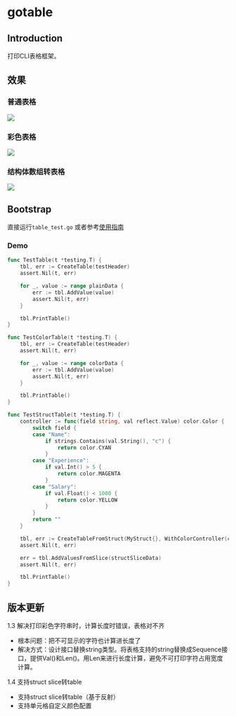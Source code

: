 # gotable

## Introduction
打印CLI表格框架。

## 效果
### 普通表格
![](https://tuocheng.oss-cn-beijing.aliyuncs.com/gotable_test_plain.png)
### 彩色表格
![](https://tuocheng.oss-cn-beijing.aliyuncs.com/gotable_test_color.png)
### 结构体数组转表格
![](https://tuocheng.oss-cn-beijing.aliyuncs.com/gotable_test_strcut.png)


## Bootstrap
直接运行`table_test.go`
或者参考[使用指南](https://blog.csdn.net/TCatTime/article/details/103068260#%E8%8E%B7%E5%8F%96gotable)

### Demo
```go
func TestTable(t *testing.T) {
	tbl, err := CreateTable(testHeader)
	assert.Nil(t, err)

	for _, value := range plainData {
		err := tbl.AddValue(value)
		assert.Nil(t, err)
	}

	tbl.PrintTable()
}

func TestColorTable(t *testing.T) {
	tbl, err := CreateTable(testHeader)
	assert.Nil(t, err)

	for _, value := range colorData {
		err := tbl.AddValue(value)
		assert.Nil(t, err)
	}

	tbl.PrintTable()
}

func TestStructTable(t *testing.T) {
	controller := func(field string, val reflect.Value) color.Color {
		switch field {
		case "Name":
			if strings.Contains(val.String(), "c") {
				return color.CYAN
			}
		case "Experience":
			if val.Int() > 5 {
				return color.MAGENTA
			}
		case "Salary":
			if val.Float() < 1000 {
				return color.YELLOW
			}
		}
		return ""
	}

	tbl, err := CreateTableFromStruct(MyStruct{}, WithColorController(controller))
	assert.Nil(t, err)

	err = tbl.AddValuesFromSlice(structSliceData)
	assert.Nil(t, err)

	tbl.PrintTable()
}
```
## 版本更新
1.3 解决打印彩色字符串时，计算长度时错误，表格对不齐
- 根本问题：把不可显示的字符也计算进长度了
- 解决方式：设计接口替换string类型。将表格支持的string替换成Sequence接口，提供Val()和Len()。用Len来进行长度计算，避免不可打印字符占用宽度计算。

1.4 支持struct slice转table
- 支持struct slice转table（基于反射）
- 支持单元格自定义颜色配置